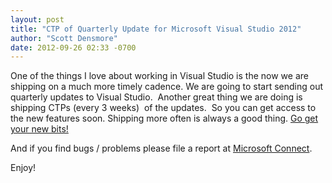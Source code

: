 ```yaml
---
layout: post
title: "CTP of Quarterly Update for Microsoft Visual Studio 2012"
author: "Scott Densmore"
date: 2012-09-26 02:33 -0700
---
```


One of the things I love about working in Visual Studio is the now we are shipping on a much more timely cadence. We are going to start sending out quarterly updates to Visual Studio.  Another great thing we are doing is shipping CTPs (every 3 weeks)  of the updates.  So you can get access to the new features soon. Shipping more often is always a good thing. [Go get your new bits!](http://www.microsoft.com/en-us/download/details.aspx?id=34708)

And if you find bugs / problems please file a report at [Microsoft Connect](http://connect.microsoft.com).

Enjoy!
